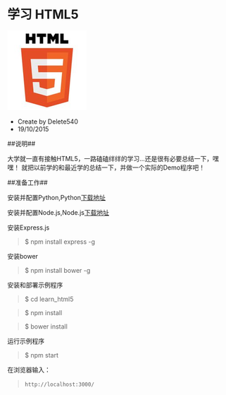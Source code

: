 学习 HTML5
====

<img src="public/images/md/html5-logo.jpg"/>

<br/>

* Create by Delete540
* 19/10/2015

##<a id="md_1" name="md_1"></a>说明##

大学就一直有接触HTML5，一路磕磕绊绊的学习...还是很有必要总结一下，嘿嘿！
就把以前学的和最近学的总结一下，并做一个实际的Demo程序吧！

##<a id="md_2" name="md_2"></a>准备工作##


安装并配置Python,Python[下载地址](https://www.python.org/downloads/)


安装并配置Node.js,Node.js[下载地址](https://nodejs.org/en/download/)

安装Express.js


>$ npm install express -g


安装bower

>$ npm install bower -g


安装和部署示例程序

>$ cd learn_html5

>$ npm install

>$ bower install

运行示例程序

>$ npm start

在浏览器输入：
>`http://localhost:3000/`